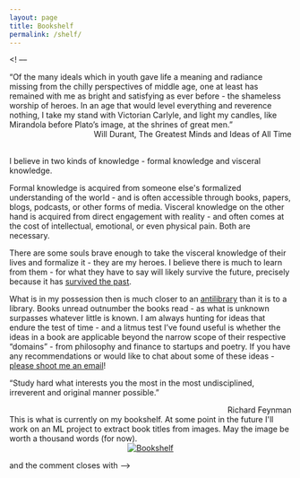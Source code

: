 ```yaml
---
layout: page
title: Bookshelf
permalink: /shelf/
---
```


<! –– 
<div class="quote">
“Of the many ideals which in youth gave life a meaning and radiance missing from the chilly perspectives of middle age, one at least has remained with me as bright and satisfying as ever before - the shameless worship of heroes. In an age that would level everything and reverence nothing, I take my stand with Victorian Carlyle, and light my candles, like Mirandola before Plato’s image, at the shrines of great men.”
<div align="right"> Will Durant, The Greatest Minds and Ideas of All Time</div>
</div>
<br>

I believe in two kinds of knowledge - formal knowledge and visceral knowledge. 

Formal knowledge is acquired from someone else's formalized understanding of the world - and is often accessible through books, papers, blogs, podcasts, or other forms of media. Visceral knowledge on the other hand is acquired from direct engagement with reality - and often comes at the cost of intellectual, emotional, or even physical pain. Both are necessary.

There are some souls brave enough to take the visceral knowledge of their lives and formalize it - they are my heroes. I believe there is much to learn from them - for what they have to say will likely survive the future, precisely because it has <a href="https://en.wikipedia.org/wiki/Lindy_effect">survived the past</a>.

What is in my possession then is much closer to an <a href="https://en.wikipedia.org/wiki/Antilibrary">antilibrary</a> than it is to a library. Books unread outnumber the books read - as what is unknown surpasses whatever little is known. I am always hunting for ideas that endure the test of time - and a litmus test I’ve found useful is whether the ideas in a book are applicable beyond the narrow scope of their respective “domains” - from philosophy and finance to startups and poetry. If you have any recommendations or would like to chat about some of these ideas - <a href="mailto:ag@arthgupta.com">please shoot me an email</a>!

<div class="quote">
<p>“Study hard what interests you the most in the most undisciplined, irreverent and original manner possible.”</p>
<div align="right"> Richard Feynman</div>
</div>
This is what is currently on my bookshelf. At some point in the future I'll work on an ML project to extract book titles from images. May the image be worth a thousand words (for now).
<div class="image-container" align="center">
<a href="https://ibb.co/Rjm0Gdv"><img src="https://i.ibb.co/xF0jKdC/Bookshelf.png" alt="Bookshelf" border="0"></a>
</div>

and the comment closes with ––>
